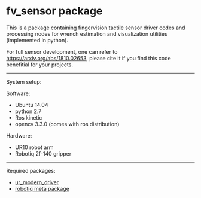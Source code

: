 # fv_sensor package

This is a package containing fingervision tactile sensor driver codes and processing nodes for wrench estimation and visualization utilities (implemented in python).

For full sensor development, one can refer to https://arxiv.org/abs/1810.02653, please cite it if you find this code benefitial for your projects.

- - -
System setup:

  Software:
  - Ubuntu 14.04
  - python 2.7
  - Ros kinetic
  - opencv 3.3.0 (comes with ros distribution)
  
  Hardware:
  - UR10 robot arm
  - Robotiq 2f-140 gripper

- - -
Required packages:
  - [ur_modern_driver](https://github.com/ros-industrial/ur_modern_driver/tree/kinetic-devel)
  - [robotiq meta package](https://github.com/ros-industrial/robotiq/tree/kinetic-devel)
  

